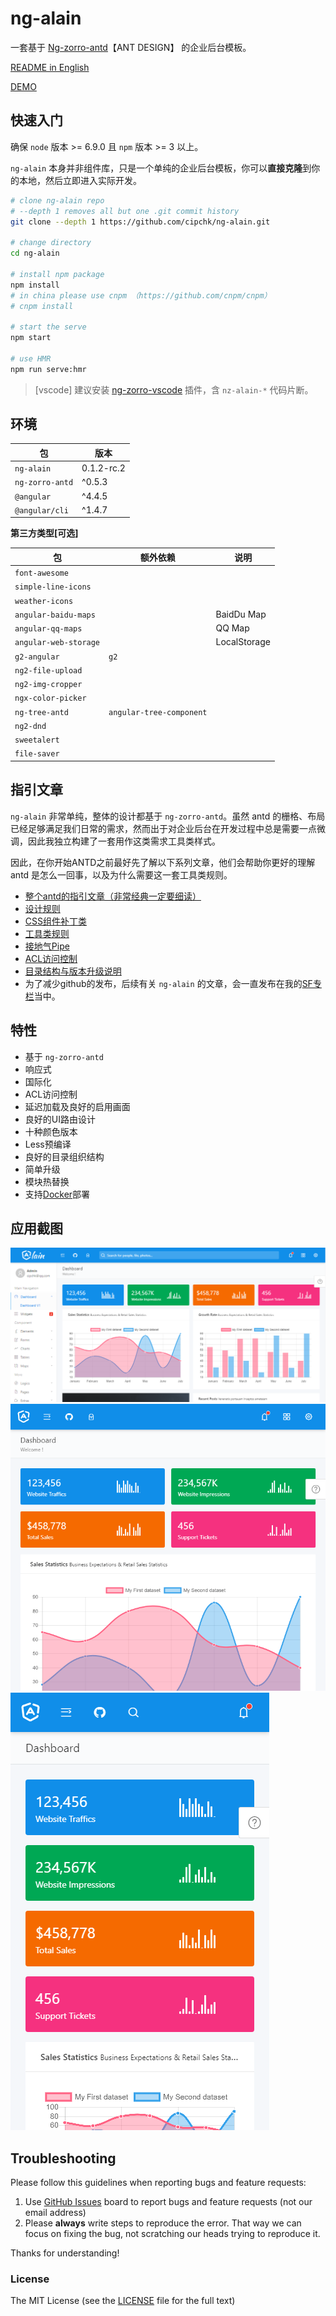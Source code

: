 # ng-alain

一套基于 [Ng-zorro-antd](https://github.com/NG-ZORRO/ng-zorro-antd)【ANT DESIGN】 的企业后台模板。

[README in English](README.md)

[DEMO](https://cipchk.github.io/ng-alain/)

## 快速入门

确保 `node` 版本 >= 6.9.0 且 `npm` 版本 >= 3 以上。

`ng-alain` 本身并非组件库，只是一个单纯的企业后台模板，你可以**直接克隆**到你的本地，然后立即进入实际开发。

```bash
# clone ng-alain repo
# --depth 1 removes all but one .git commit history
git clone --depth 1 https://github.com/cipchk/ng-alain.git

# change directory
cd ng-alain

# install npm package
npm install
# in china please use cnpm （https://github.com/cnpm/cnpm）
# cnpm install

# start the serve
npm start

# use HMR
npm run serve:hmr
```

> [vscode] 建议安装 [ng-zorro-vscode](https://marketplace.visualstudio.com/items?itemName=cipchk.ng-zorro-vscode) 插件，含 `nz-alain-*` 代码片断。

## 环境

| 包 | 版本 |
| ------- | ------- |
| `ng-alain` | 0.1.2-rc.2 | 
| `ng-zorro-antd` | ^0.5.3 |
| `@angular` | ^4.4.5 |
| `@angular/cli` | ^1.4.7 |

**第三方类型[可选]**

| 包 | 额外依赖 | 说明 |
| ------- | ------- | ------- |
| `font-awesome` |  |  |
| `simple-line-icons` |  |  |
| `weather-icons` |  |  |
| `angular-baidu-maps` |  | BaidDu Map |
| `angular-qq-maps` |  | QQ Map |
| `angular-web-storage` |  | LocalStorage |
| `g2-angular` | `g2` |  |
| `ng2-file-upload` |  |  |
| `ng2-img-cropper` |  |  |
| `ngx-color-picker` |  |  |
| `ng-tree-antd` | `angular-tree-component` |  |
| `ng2-dnd` |  |  |
| `sweetalert` |  |  |
| `file-saver` |  |  |

## 指引文章

`ng-alain` 非常单纯，整体的设计都基于 `ng-zorro-antd`。虽然 antd 的栅格、布局已经足够满足我们日常的需求，然而出于对企业后台在开发过程中总是需要一点微调，因此我独立构建了一套用作这类需求工具类样式。

因此，在你开始ANTD之前最好先了解以下系列文章，他们会帮助你更好的理解 antd 是怎么一回事，以及为什么需要这一套工具类规则。

+ [整个antd的指引文章（非常经典一定要细读）](https://ant.design/docs/spec/introduce-cn)
+ [设计规则](_documents/layout.md)
+ [CSS组件补丁类](_documents/component-patch.md)
+ [工具类规则](_documents/utils.md)
+ [接地气Pipe](_documents/pipe.md)
+ [ACL访问控制](_documents/acl.md)
+ [目录结构与版本升级说明](_documents/upgrade.md)
+ 为了减少github的发布，后续有关 `ng-alain` 的文章，会一直发布在我的[SF专栏](https://segmentfault.com/blog/cipchk)当中。

## 特性

+ 基于 `ng-zorro-antd`
+ 响应式
+ 国际化
+ ACL访问控制
+ 延迟加载及良好的启用画面
+ 良好的UI路由设计
+ 十种颜色版本
+ Less预编译
+ 良好的目录组织结构
+ 简单升级
+ 模块热替换
+ 支持[Docker](_documents/docker.md)部署

## 应用截图

![desktop](_screenshot/desktop.png)
![ipad](_screenshot/ipad.png)
![iphone](_screenshot/iphone.png)

## Troubleshooting

Please follow this guidelines when reporting bugs and feature requests:

1. Use [GitHub Issues](https://github.com/cipchk/ng-alain/issues) board to report bugs and feature requests (not our email address)
2. Please **always** write steps to reproduce the error. That way we can focus on fixing the bug, not scratching our heads trying to reproduce it.

Thanks for understanding!

### License

The MIT License (see the [LICENSE](https://github.com/cipchk/ng-alain/blob/master/LICENSE) file for the full text)

